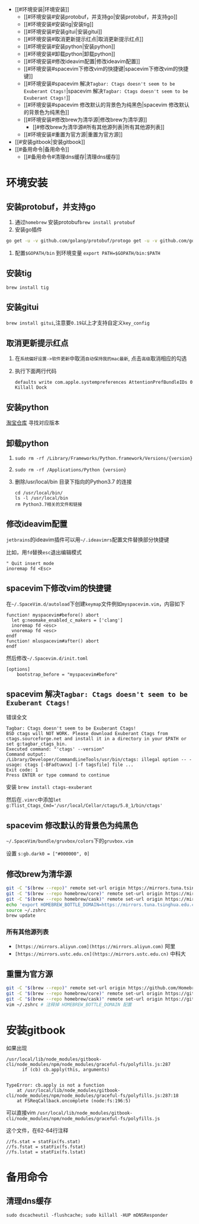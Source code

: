- [[#环境安装|环境安装]]
	- [[#环境安装#安装protobuf，并支持go|安装protobuf，并支持go]]
	- [[#环境安装#安装tig|安装tig]]
	- [[#环境安装#安装gitui|安装gitui]]
	- [[#环境安装#取消更新提示红点|取消更新提示红点]]
	- [[#环境安装#安装python|安装python]]
	- [[#环境安装#卸载python|卸载python]]
	- [[#环境安装#修改ideavim配置|修改ideavim配置]]
	- [[#环境安装#spacevim下修改vim的快捷键|spacevim下修改vim的快捷键]]
	- [[#环境安装#spacevim 解决`Tagbar: Ctags doesn't seem to be Exuberant Ctags!`|spacevim 解决`Tagbar: Ctags doesn't seem to be Exuberant Ctags!`]]
	- [[#环境安装#spacevim 修改默认的背景色为纯黑色|spacevim 修改默认的背景色为纯黑色]]
	- [[#环境安装#修改brew为清华源|修改brew为清华源]]
		- [[#修改brew为清华源#所有其他源列表|所有其他源列表]]
	- [[#环境安装#重置为官方源|重置为官方源]]
- [[#安装gitbook|安装gitbook]]
- [[#备用命令|备用命令]]
	- [[#备用命令#清理dns缓存|清理dns缓存]]

# 环境安装

## 安装protobuf，并支持go

1. 通过`homebrew` 安装protobuf`brew install protobuf`
2. 安装go插件

```bash
go get -u -v github.com/golang/protobuf/protogo get -u -v github.com/golang/protobuf/protoc-gen-go
```

1. 配置`$GOPATH/bin` 到环境变量 `export PATH=$GOPATH/bin:$PATH`

## 安装tig

`brew install tig`

## 安装gitui

`brew install gitui`,注意要`0.19`以上才支持自定义`key_config`

## 取消更新提示红点

1. 在`系统偏好设置->软件更新`中取消`自动保持我的mac最新`, 点击`高级`取消相应的勾选
2. 执行下面两行代码
   
    ```
    defaults write com.apple.systempreferences AttentionPrefBundleIDs 0
    Killall Dock
    ```
    

## 安装python

[淘宝仓库](http://npm.taobao.org/mirrors/python/) 寻找对应版本

## 卸载python

1. `sudo rm -rf /Library/Frameworks/Python.framework/Versions/{version}`
2. `sudo rm -rf /Applications/Python {version}`
3. 删除/usr/local/bin 目录下指向的Python3.7 的连接
   
    ```
    cd /usr/local/bin/
    ls -l /usr/local/bin
    rm Python3.7相关的文件和链接
    ```
    

## 修改ideavim配置

`jetbrains`的ideavim插件可以用`~/.ideavimrs`配置文件替换部分快捷键

比如，用`fd`替换`esc`退出编辑模式

```
" Quit insert mode
inoremap fd <Esc>
```

## spacevim下修改vim的快捷键

在`~/.SpaceVim.d/autoload`下创建`keymap`文件例如`myspacevim.vim`，内容如下

```
function! myspacevim#before() abort
  let g:neomake_enabled_c_makers = ['clang']
  inoremap fd <esc>
  vnoremap fd <esc>
endf
function! mluspacevim#after() abort
endf
```

然后修改`~/.Spacevim.d/init.toml`

```
[options]
    bootstrap_before = "myspacevim#before"
```

## spacevim 解决`Tagbar: Ctags doesn't seem to be Exuberant Ctags!`

错误全文

```
Tagbar: Ctags doesn't seem to be Exuberant Ctags!
BSD ctags will NOT WORK. Please download Exuberant Ctags from ctags.sourceforge.net and install it in a directory in your $PATH or set g:tagbar_ctags_bin.
Executed command: "'ctags' --version"
Command output:
/Library/Developer/CommandLineTools/usr/bin/ctags: illegal option -- -
usage: ctags [-BFadtuwvx] [-f tagsfile] file ...
Exit code: 1
Press ENTER or type command to continue
```

安装 `brew install ctags-exuberant`

然后在`.vimrc`中添加`let g:Tlist_Ctags_Cmd='/usr/local/Cellar/ctags/5.8_1/bin/ctags'`

## spacevim 修改默认的背景色为纯黑色

`~/.SpaceVim/bundle/gruvbox/colors`下的`gruvbox.vim`

设置 `s:gb.dark0 = ["#000000", 0]`

## 修改brew为清华源

```bash
git -C "$(brew --repo)" remote set-url origin https://mirrors.tuna.tsinghua.edu.cn/git/homebrew/brew.git
git -C "$(brew --repo homebrew/core)" remote set-url origin https://mirrors.tuna.tsinghua.edu.cn/git/homebrew/homebrew-core.git
git -C "$(brew --repo homebrew/cask)" remote set-url origin https://mirrors.tuna.tsinghua.edu.cn/git/homebrew/homebrew-cask.git
echo 'export HOMEBREW_BOTTLE_DOMAIN=https://mirrors.tuna.tsinghua.edu.cn/homebrew-bottles' >> ~/.zshrc
source ~/.zshrc
brew update
```

### 所有其他源列表

- `[https://mirrors.aliyun.com](https://mirrors.aliyun.com)` 阿里
- `[https://mirrors.ustc.edu.cn](https://mirrors.ustc.edu.cn)` 中科大

## 重置为官方源

```bash
git -C "$(brew --repo)" remote set-url origin https://github.com/Homebrew/brew.git
git -C "$(brew --repo homebrew/core)" remote set-url origin https://github.com/Homebrew/homebrew-core.git
git -C "$(brew --repo homebrew/cask)" remote set-url origin https://github.com/Homebrew/homebrew-cask
vim ~/.zshrc # 注释掉 HOMEBREW_BOTTLE_DOMAIN 配置
```

# 安装gitbook

如果出现

```
/usr/local/lib/node_modules/gitbook-cli/node_modules/npm/node_modules/graceful-fs/polyfills.js:287
      if (cb) cb.apply(this, arguments)
                 ^

TypeError: cb.apply is not a function
    at /usr/local/lib/node_modules/gitbook-cli/node_modules/npm/node_modules/graceful-fs/polyfills.js:287:18
    at FSReqCallback.oncomplete (node:fs:196:5)
```

可以直接vim `/usr/local/lib/node_modules/gitbook-cli/node_modules/npm/node_modules/graceful-fs/polyfills.js`

这个文件，在62-64行注释

```
//fs.stat = statFix(fs.stat)
//fs.fstat = statFix(fs.fstat)
//fs.lstat = statFix(fs.lstat)
```
# 备用命令
## 清理dns缓存

`sudo dscacheutil -flushcache; sudo killall -HUP mDNSResponder`
